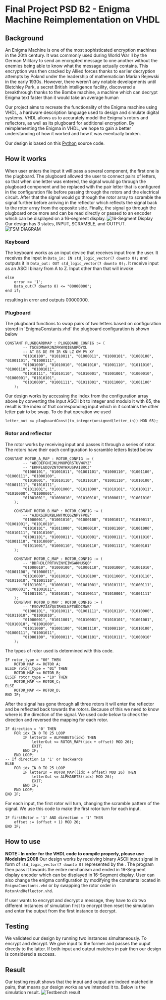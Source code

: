 # Final Project PSD B2 - Enigma Machine Reimplementation on VHDL


## Background


An Enigma Machine is one of the most sophisticated encryption machines in the 20th century. It was commonly used during World War II by the German Military to send an encrypted message to one another without the enemies being able to know what the message actually contains. This encryption was then cracked by Allied forces thanks to earlier decryption attempts by Poland under the leadership of mathematician Marian Rejewski in the early 1930s. However, there weren’t any notable developments until Bletchley Park, a secret British intelligence facility, discovered a breakthrough thanks to the Bombe machine, a machine which can decrypt Enigma text faster than it would take an average human 

Our project aims to recreate the functionality of the Enigma machine using VHDL, a hardware description language used to design and simulate digital systems. VHDL allows us to accurately model the Enigma's rotors and reflectors, as well as its plugboard for additional encryption. By reimplementing the Enigma in VHDL, we hope to gain a better understanding of how it worked and how it was eventually broken.



Our design is based on this [Python](https://www.101computing.net/enigma/) source code. 

## How it works
When user enters the input it will pass a several component, the first one is the plugboard. The plugboard allowed the user to connect pairs of letters, so that when one letter was entered, the signal would go through the plugboard component and be replaced with the pair letter that is configured in the configuration file before passing through the rotors and the electrical circuit. After that the signal would go through the rotor array to scramble the signal further before arriving in the reflector which reflects the signal back to the rotor array from the opposite side. Finally, the signal go through the plugboard once more and can be read directly or passed to an encoder which can be displayed on a 16-segment display.
![16-Segment Display](assets/16-Segment2.jpg)
Our design has 3 states, INPUT, SCRAMBLE, and OUTPUT.
![FSM DIAGRAM](assets/State-Diagram.jpg)

### Keyboard
The keyboard works as an input device that receives input from the user. It receives the input in `Data_in: IN std_logic_vector(7 downto 0);` and outputs it in `Data_out: OUT std_logic_vector(7 downto 0);`. It receive input as an ASCII binary from A to Z. Input other than that will invoke 
```
else
    error <= '1';
    Data_out(7 downto 0) <= "00000000";
end if;
```
resulting in error and outputs 00000000.
                

### Plugboard
The plugboard functions to swap pairs of two letters based on configuration stored in 'EnigmaConstants.vhd' the plugboard configuration is shown below
```
CONSTANT PLUGBOARDMAP : PLUGBOARD_CONFIG := (
        -- TSCEDMGHRJNZFKWVQIBAUPOYXL
        -- AT BS DE FM IR KN LZ OW PV XY
        "01010100", "01010011", "01000011", "01000101", "01000100", "01001101", "01000111",
        "01001000", "01010010", "01001010", "01001110", "01011010", "01000110", "01001011",
        "01010111", "01010110", "01010001", "01001001", "01000010", "01000001", "01010101",
        "01010000", "01001111", "01011001", "01011000", "01001100"
    );
```
Our design works by accessing the index from the configuration array above by converting the input ASCII bit to integer and modulo it with 65, the result is the index of that corresponding input which in it contains the other letter pair to be swap. To do that operation we used
```
letter_out <= plugboardConst(to_integer(unsigned(letter_in)) MOD 65);
```

### Rotor and reflector
The rotor works by receiving input and passes it through a series of rotor. The rotors have their each configuration to scramble letters listed below
```
CONSTANT ROTOR_A_MAP : ROTOR_CONFIG := (
        -- "ABCDEFGHIJKLMNOPQRSTUVWXYZ"
        -- "EKMFLGDQVZNTOWYHXUSPAIBRCJ"
        "01000101", "01001011", "01001101", "01000110", "01001100", "01000111", "01000100",
        "01010001", "01010110", "01011010", "01001110", "01010100", "01001111", "01010111",
        "01011001", "01001000", "01011000", "01010101", "01010011", "01010000", "01000001",
        "01001001", "01000010", "01010010", "01000011", "01001010"
    );

    CONSTANT ROTOR_B_MAP : ROTOR_CONFIG := (
        -- "AJDKSIRUXBLHWTMCQGZNPYFVOE"
        "01000001", "01001010", "01000100", "01001011", "01010011", "01001001", "01010010",
        "01010101", "01011000", "01000010", "01001100", "01001000", "01010111", "01010100",
        "01001101", "01000011", "01010001", "01000111", "01011010", "01001110", "01010000",
        "01011001", "01000110", "01010110", "01001111", "01000101"
    );

    CONSTANT ROTOR_C_MAP : ROTOR_CONFIG := (
        -- "BDFHJLCPRTXVZNYEIWGAKMUSQO"
        "01000010", "01000100", "01000110", "01001000", "01001010", "01001100", "01000011",
        "01010000", "01010010", "01010100", "01011000", "01010110", "01011010", "01001110",
        "01011001", "01000101", "01001001", "01010111", "01000111", "01000001", "01001011",
        "01001101", "01010101", "01010011", "01010001", "01001111"
    );
    CONSTANT ROTOR_D_MAP : ROTOR_CONFIG := (
        -- "ESOVPZJAYQUIRHXLNFTGKDCMWB"
        "01000101", "01010011", "01001111", "01010110", "01010000", "01011010", "01001010",
        "01000001", "01011001", "01010001", "01010101", "01001001", "01010010", "01001000",
        "01011000", "01001100", "01001110", "01000110", "01010100", "01000111", "01001011",
        "01000100", "01000011", "01001101", "01010111", "01000010"
    );

```
The types of rotor used is determined with this code.
```
IF rotor_type = "00" THEN
	ROTOR_MAP <= ROTOR_A;
ELSIF rotor_type = "01" THEN
	ROTOR_MAP <= ROTOR_B;
ELSIF rotor_type = "10" THEN
	ROTOR_MAP <= ROTOR_C;
ELSE
	ROTOR_MAP <= ROTOR_D;
END IF;
```

After the signal has gone through all three rotors it will enter the reflector and be reflected back towards the rotors. Because of this we need to know where is the direction of the signal. We used code below to check the direction and reversed the mapping for each rotor.
```
IF direction = '0' THEN
	FOR idx IN 0 TO 25 LOOP
	    IF letterIn = ALPHABETS(idx) THEN
			letterOut <= ROTOR_MAP((idx + offset) MOD 26);
			EXIT;
		END IF;
	END LOOP;
-- If direction is '1' or backwards
ELSE
    FOR idx IN 0 TO 25 LOOP
		IF letterIn = ROTOR_MAP((idx + offset) MOD 26) THEN
			letterOut <= ALPHABETS((idx) MOD 26);
			EXIT;
		END IF;
	END LOOP;
END IF;
```
For each input, the first rotor will turn, changing the scramble pattern of the signal. We use this code to make the first rotor turn for each input.
```
IF firstRotor = '1' AND direction = '1' THEN
	offset := (offset + 1) MOD 26;
END IF;

```

## How to use 
**NOTE : In order for the VHDL code to compile properly, please use Modelsim 2008**
Our design works by receiving binary ASCII input signal in form of `std_logic_vector(7 downto 0)` represented by the . The program then pass it towards the entire mechanism and ended in 16-Segment display encoder which can be displayed in 16-Segment display. User can also change the enigma configuration by modifying the constants located in `EnigmaConstants.vhd` or by swapping the rotor order in  `RotorAndReflector.vhd`. 

If user wants to encrypt and decrypt a message, they have to do two different instances of simulation first to encrypt then reset the simulation and enter the output from the first instance to decrypt. 

## Testing
We validated our design by running two instances simultaneously. To encrypt and decrypt. We give input to the former and passes the ouput directly to the latter. If both input and output matches in pair then our design is considered a success.
## Result
Our testing result shows that the input and output are indeed matched in pairs, that means our design works as we intended it to. Below is the simulation result.
![Testbench result](assets/enigma-tb2.jpg)

